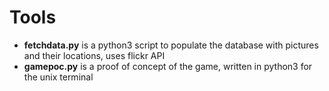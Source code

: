 # Tools
* **fetchdata.py** is a python3 script to populate the database with pictures and their locations, uses flickr API
* **gamepoc.py** is a proof of concept of the game, written in python3 for the unix terminal
